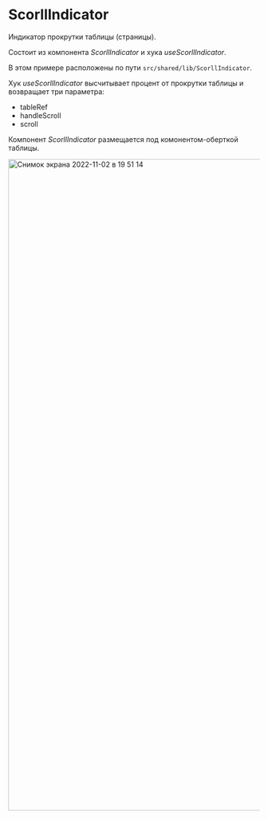 # ScorllIndicator

Индикатор прокрутки таблицы (страницы).

Состоит из компонента _ScorllIndicator_ и хука _useScorllIndicator_.

В этом примере расположены по пути `src/shared/lib/ScorllIndicator`.

Хук _useScorllIndicator_ высчитывает процент от прокрутки таблицы и возвращает три параметра:
+ tableRef
+ handleScroll
+ scroll

Компонент _ScorllIndicator_ размещается под комонентом-оберткой таблицы.

<img width="1307" alt="Снимок экрана 2022-11-02 в 19 51 14" src="https://user-images.githubusercontent.com/49967730/199551622-c8513578-16f0-44a1-9e49-39628ec30970.png">
